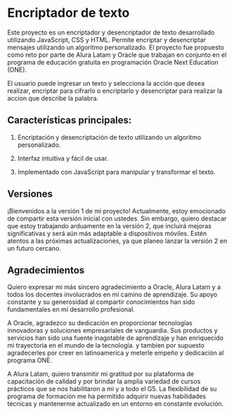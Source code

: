# Encriptador de texto

Este proyecto es un encriptador y desencriptador de texto desarrollado utilizando JavaScript, CSS y HTML. Permite encriptar y desencriptar mensajes utilizando un algoritmo personalizado. El proyecto fue propuesto como reto por parte de Alura Latam y Oracle que trabajan en conjunto en el programa de educación gratuita en programación Oracle Next Education (ONE).

El usuario puede ingresar un texto y selecciona la acción que desea realizar, encriptar para cifrarlo o encriptarlo y desencriptar para realizar la accion que describe la palabra.

## Características principales:

 1. Encriptación y desencriptación de texto utilizando un algoritmo personalizado. 

 2. Interfaz intuitiva y fácil de usar. 
 
 3. Implementado con JavaScript para manipular y transformar el texto.

## Versiones

¡Bienvenidos a la versión 1 de mi proyecto! Actualmente, estoy emocionado de compartir esta versión inicial con ustedes. Sin embargo, quiero destacar que estoy trabajando arduamente en la versión 2, que incluirá mejoras significativas y será aún más adaptable a dispositivos móviles. Estén atentos a las próximas actualizaciones, ya que planeo lanzar la versión 2 en un futuro cercano.

## Agradecimientos

Quiero expresar mi más sincero agradecimiento a Oracle, Alura Latam y a todos los docentes involucrados en mi camino de aprendizaje. Su apoyo constante y su generosidad al compartir conocimientos han sido fundamentales en mi desarrollo profesional.

A Oracle, agradezco su dedicación en proporcionar tecnologías innovadoras y soluciones empresariales de vanguardia. Sus productos y servicios han sido una fuente inagotable de aprendizaje y han enriquecido mi trayectoria en el mundo de la tecnología. y tambien por supuesto agradecerles por creer en latinoamerica y meterle empeño y dedicación al programa ONE.

A Alura Latam, quiero transmitir mi gratitud por su plataforma de capacitación de calidad y por brindar la amplia variedad de cursos prácticos que se nos habilitaron a mi y a todo el G5. La flexibilidad de su programa de formación me ha permitido adquirir nuevas habilidades técnicas y mantenerme actualizado en un entorno en constante evolución.
